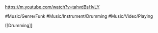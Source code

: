 https://m.youtube.com/watch?v=tahvdBsHvLY


#Music/Genre/Funk
#Music/Instrument/Drumming
#Music/Video/Playing


[[Drumming]]